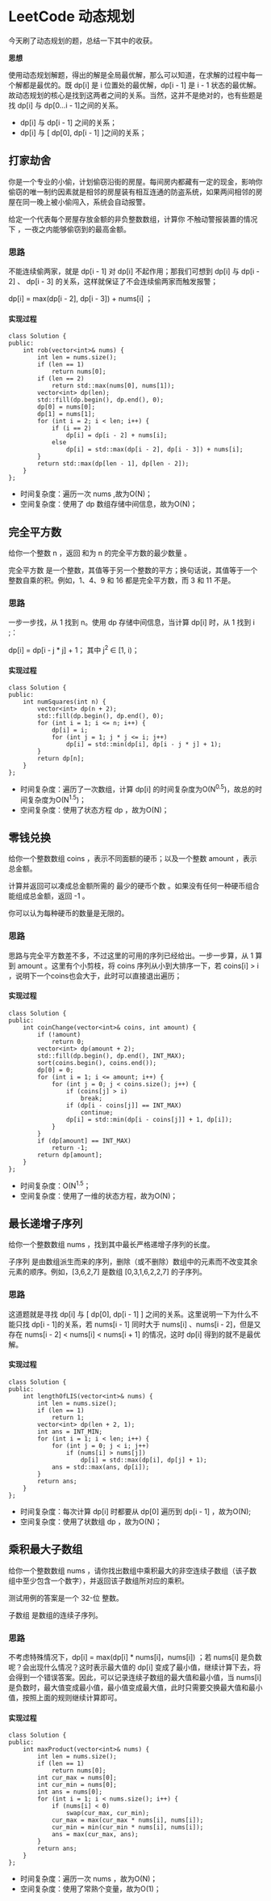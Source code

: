 # LeetCode 动态规划


今天刷了动态规划的题，总结一下其中的收获。

**思想**

使用动态规划解题，得出的解是全局最优解，那么可以知道，在求解的过程中每一个解都是最优的。既 dp[i] 是 i 位置处的最优解，dp[i - 1] 是 i - 1 状态的最优解。故动态规划的核心是找到这两者之间的关系。当然，这并不是绝对的，也有些题是找 dp[i] 与 dp[0...i - 1]之间的关系。
- dp[i] 与 dp[i - 1] 之间的关系；
- dp[i] 与 [ dp[0], dp[i - 1] ]之间的关系；

## 打家劫舍
你是一个专业的小偷，计划偷窃沿街的房屋。每间房内都藏有一定的现金，影响你偷窃的唯一制约因素就是相邻的房屋装有相互连通的防盗系统，如果两间相邻的房屋在同一晚上被小偷闯入，系统会自动报警。

给定一个代表每个房屋存放金额的非负整数数组，计算你 不触动警报装置的情况下 ，一夜之内能够偷窃到的最高金额。

### 思路
不能连续偷两家，就是 dp[i - 1] 对 dp[i] 不起作用；那我们可想到 dp[i] 与 dp[i - 2] 、 dp[i - 3] 的关系，这样就保证了不会连续偷两家而触发报警；

dp[i] = max(dp[i - 2], dp[i - 3]) + nums[i] ；


#### 实现过程
```
class Solution {
public:
    int rob(vector<int>& nums) {
        int len = nums.size();
        if (len == 1)
            return nums[0];
        if (len == 2)
            return std::max(nums[0], nums[1]);
        vector<int> dp(len);
        std::fill(dp.begin(), dp.end(), 0);
        dp[0] = nums[0];
        dp[1] = nums[1];
        for (int i = 2; i < len; i++) {
            if (i == 2)
                dp[i] = dp[i - 2] + nums[i];
            else
                dp[i] = std::max(dp[i - 2], dp[i - 3]) + nums[i];
        }
        return std::max(dp[len - 1], dp[len - 2]);
    }
};
```

- 时间复杂度：遍历一次 nums ,故为O(N)；
- 空间复杂度：使用了 dp 数组存储中间信息，故为O(N)；


## 完全平方数
给你一个整数 n ，返回 和为 n 的完全平方数的最少数量 。

完全平方数 是一个整数，其值等于另一个整数的平方；换句话说，其值等于一个整数自乘的积。例如，1、4、9 和 16 都是完全平方数，而 3 和 11 不是。

### 思路
一步一步找，从 1 找到 n。使用 dp 存储中间信息，当计算 dp[i] 时，从 1 找到  i ;：

dp[i] = dp[i - j * j] + 1； 其中 j<sup>2</sup> ∈ [1, i)；

#### 实现过程
```
class Solution {
public:
    int numSquares(int n) {
        vector<int> dp(n + 2);
        std::fill(dp.begin(), dp.end(), 0);
        for (int i = 1; i <= n; i++) {
            dp[i] = i;
            for (int j = 1; j * j <= i; j++)
                dp[i] = std::min(dp[i], dp[i - j * j] + 1);
        }
        return dp[n];
    }
};
```

- 时间复杂度：遍历了一次数组，计算 dp[i] 的时间复杂度为O(N<sup>0.5</sup>)，故总的时间复杂度为O(N<sup>1.5</sup>)；
- 空间复杂度：使用了状态方程 dp ，故为O(N)；


## 零钱兑换
给你一个整数数组 coins ，表示不同面额的硬币；以及一个整数 amount ，表示总金额。

计算并返回可以凑成总金额所需的 最少的硬币个数 。如果没有任何一种硬币组合能组成总金额，返回 -1 。

你可以认为每种硬币的数量是无限的。

### 思路
思路与完全平方数差不多，不过这里的可用的序列已经给出。一步一步算，从 1 算到 amount 。这里有个小剪枝，将 coins 序列从小到大排序一下，若 coins[i] > i ，说明下一个coins也会大于，此时可以直接退出遍历；

#### 实现过程
```
class Solution {
public:
    int coinChange(vector<int>& coins, int amount) {
        if (!amount)
            return 0;
        vector<int> dp(amount + 2);
        std::fill(dp.begin(), dp.end(), INT_MAX);
        sort(coins.begin(), coins.end());
        dp[0] = 0;
        for (int i = 1; i <= amount; i++) {
            for (int j = 0; j < coins.size(); j++) {
                if (coins[j] > i)
                    break;
                if (dp[i - coins[j]] == INT_MAX)
                    continue;
                dp[i] = std::min(dp[i - coins[j]] + 1, dp[i]);
            }
        }
        if (dp[amount] == INT_MAX)
            return -1;
        return dp[amount];
    }
};
```

- 时间复杂度：O(N<sup>1.5</sup>；
- 空间复杂度：使用了一维的状态方程，故为O(N)；


## 最长递增子序列
给你一个整数数组 nums ，找到其中最长严格递增子序列的长度。

子序列 是由数组派生而来的序列，删除（或不删除）数组中的元素而不改变其余元素的顺序。例如，[3,6,2,7] 是数组 [0,3,1,6,2,2,7] 的子序列。

### 思路
这道题就是寻找 dp[i] 与 [ dp[0], dp[i - 1] ] 之间的关系。这里说明一下为什么不能只找 dp[i - 1]的关系，若 nums[i - 1] 同时大于 nums[i] 、nums[i - 2]，但是又存在 nums[i - 2] < nums[i] < nums[i + 1] 的情况，这时 dp[i] 得到的就不是最优解。

#### 实现过程
```
class Solution {
public:
    int lengthOfLIS(vector<int>& nums) {
        int len = nums.size();
        if (len == 1)
            return 1;
        vector<int> dp(len + 2, 1);
        int ans = INT_MIN;
        for (int i = 1; i < len; i++) {
            for (int j = 0; j < i; j++)
                if (nums[i] > nums[j])
                    dp[i] = std::max(dp[i], dp[j] + 1);
            ans = std::max(ans, dp[i]);
        }
        return ans;
    }
};
``` 

-  时间复杂度：每次计算 dp[i] 时都要从 dp[0] 遍历到 dp[i - 1] ，故为O(N);
- 空间复杂度：使用了状数组 dp ，故为O(N)； 

## 乘积最大子数组
给你一个整数数组 nums ，请你找出数组中乘积最大的非空连续子数组（该子数组中至少包含一个数字），并返回该子数组所对应的乘积。

测试用例的答案是一个 32-位 整数。

子数组 是数组的连续子序列。

### 思路
不考虑特殊情况下，dp[i] = max(dp[i] * nums[i]，nums[i]) ；若 nums[i] 是负数呢？会出现什么情况？这时表示最大值的 dp[i] 变成了最小值，继续计算下去，将会得到一个错误答案。因此，可以记录连续子数组的最大值和最小值，当 nums[i] 是负数时，最大值变成最小值，最小值变成最大值，此时只需要交换最大值和最小值，按照上面的规则继续计算即可。

#### 实现过程
```
class Solution {
public:
    int maxProduct(vector<int>& nums) {
        int len = nums.size();
        if (len == 1)
            return nums[0];
        int cur_max = nums[0];
        int cur_min = nums[0];
        int ans = nums[0];
        for (int i = 1; i < nums.size(); i++) {
            if (nums[i] < 0)
                swap(cur_max, cur_min);
            cur_max = max(cur_max * nums[i], nums[i]);
            cur_min = min(cur_min * nums[i], nums[i]);
            ans = max(cur_max, ans);
        }
        return ans;
    }
};
```

- 时间复杂度：遍历一次 nums ，故为O(N)；
- 空间复杂度：使用了常熟个变量，故为O(1)；
